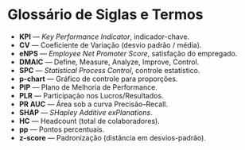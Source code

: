# Glossário de Siglas e Termos

- **KPI** — *Key Performance Indicator*, indicador-chave.
- **CV** — Coeficiente de Variação (desvio padrão / média).
- **eNPS** — *Employee Net Promoter Score*, satisfação do empregado.
- **DMAIC** — Define, Measure, Analyze, Improve, Control.
- **SPC** — *Statistical Process Control*, controle estatístico.
- **p-chart** — Gráfico de controle para proporções.
- **PIP** — Plano de Melhoria de Performance.
- **PLR** — Participação nos Lucros/Resultados.
- **PR AUC** — Área sob a curva Precisão–Recall.
- **SHAP** — *SHapley Additive exPlanations*.
- **HC** — Headcount (total de colaboradores).
- **pp** — Pontos percentuais.
- **z-score** — Padronização (distância em desvios-padrão).
